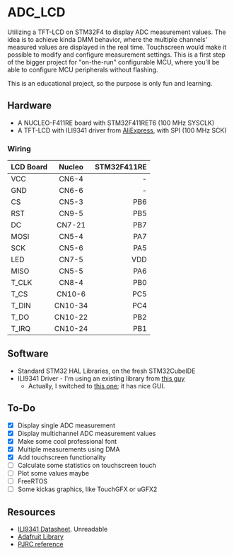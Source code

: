 # ADC_LCD

Utilizing a TFT-LCD on STM32F4 to display ADC measurement values. The idea is to achieve kinda DMM behavior, where the multiple channels' measured values are displayed in the real time. Touchscreen would make it possible to modify and configure measurement settings. This is a first step of the bigger project for "on-the-run" configurable MCU, where you'll be able to configure MCU peripherals without flashing.

This is an educational project, so the purpose is only fun and learning.

## Hardware 
 * A NUCLEO-F411RE board with STM32F411RET6 (100 MHz SYSCLK)
 * A TFT-LCD with ILI9341 driver from [AliExpress](https://www.aliexpress.com/item/32815224002.html?spm=a2g0s.9042311.0.0.6f9d4c4dv0T4OV), with SPI (100 MHz SCK)

### Wiring

|LCD Board|Nucleo |STM32F411RE|  
| ------- |:-----:| ---------:|
|VCC      |CN6-4  | -         | 3.3V
|GND      |CN6-6  | -         | GND
|CS       |CN5-3  | PB6       | D10, Chip Select
|RST      |CN9-5  | PB5       | D4,  LCD Reset
|DC       |CN7-21 | PB7       | Data control
|MOSI     |CN5-4  | PA7       | D11, MOSI
|SCK      |CN5-6  | PA5       | D13, SCK
|LED      |CN7-5  | VDD       | 5V
|MISO     |CN5-5  | PA6       | D12, MISO
|T_CLK    |CN8-4  | PB0       | A3, Touch CLK
|T_CS     |CN10-6 | PC5       | 
|T_DIN    |CN10-34| PC4       |
|T_DO     |CN10-22| PB2       |
|T_IRQ    |CN10-24| PB1       |


## Software
 * Standard STM32 HAL Libraries, on the fresh STM32CubeIDE
 * ILI9341 Driver - I'm using an existing library from [this guy](https://github.com/martnak/STM32-ILI9341)
   * Actually, I switched to [this one](https://github.com/afiskon/stm32-ili9341); it has nice GUI.

## To-Do

 - [x] Display single ADC measurement 
 - [x] Display multichannel ADC measurement values
 - [x] Make some cool professional font
 - [x] Multiple measurements using DMA
 - [x] Add touchscreen functionality
 - [ ] Calculate some statistics on touchscreen touch
 - [ ] Plot some values maybe
 - [ ] FreeRTOS
 - [ ] Some kickas graphics, like TouchGFX or uGFX2

## Resources
 - [ILI9341 Datasheet](https://cdn-shop.adafruit.com/datasheets/ILI9341.pdf). Unreadable
 - [Adafruit Library](https://github.com/adafruit/Adafruit_ILI9341)
 - [PJRC reference](https://www.pjrc.com/store/display_ili9341_touch.html)